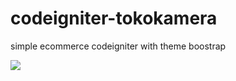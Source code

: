 # codeigniter-tokokamera
simple ecommerce codeigniter with theme boostrap


![](https://github.com/febritecno/codeigniter-tokokamera/blob/master/tokokamera.jpg)
